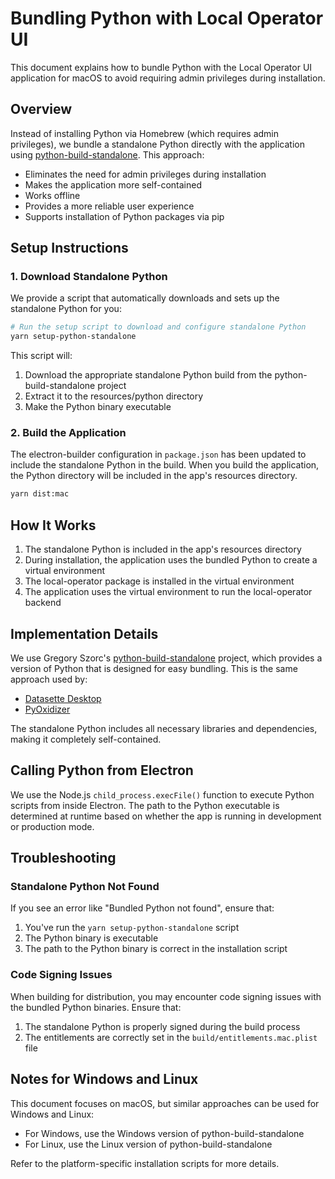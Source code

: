 # Bundling Python with Local Operator UI

This document explains how to bundle Python with the Local Operator UI application for macOS to avoid requiring admin privileges during installation.

## Overview

Instead of installing Python via Homebrew (which requires admin privileges), we bundle a standalone Python directly with the application using [python-build-standalone](https://github.com/indygreg/python-build-standalone). This approach:

- Eliminates the need for admin privileges during installation
- Makes the application more self-contained
- Works offline
- Provides a more reliable user experience
- Supports installation of Python packages via pip

## Setup Instructions

### 1. Download Standalone Python

We provide a script that automatically downloads and sets up the standalone Python for you:

```bash
# Run the setup script to download and configure standalone Python
yarn setup-python-standalone
```

This script will:

1. Download the appropriate standalone Python build from the python-build-standalone project
2. Extract it to the resources/python directory
3. Make the Python binary executable

### 2. Build the Application

The electron-builder configuration in `package.json` has been updated to include the standalone Python in the build. When you build the application, the Python directory will be included in the app's resources directory.

```bash
yarn dist:mac
```

## How It Works

1. The standalone Python is included in the app's resources directory
2. During installation, the application uses the bundled Python to create a virtual environment
3. The local-operator package is installed in the virtual environment
4. The application uses the virtual environment to run the local-operator backend

## Implementation Details

We use Gregory Szorc's [python-build-standalone](https://github.com/indygreg/python-build-standalone) project, which provides a version of Python that is designed for easy bundling. This is the same approach used by:

- [Datasette Desktop](https://datasette.io/desktop)
- [PyOxidizer](https://github.com/indygreg/PyOxidizer)

The standalone Python includes all necessary libraries and dependencies, making it completely self-contained.

## Calling Python from Electron

We use the Node.js `child_process.execFile()` function to execute Python scripts from inside Electron. The path to the Python executable is determined at runtime based on whether the app is running in development or production mode.

## Troubleshooting

### Standalone Python Not Found

If you see an error like "Bundled Python not found", ensure that:

1. You've run the `yarn setup-python-standalone` script
2. The Python binary is executable
3. The path to the Python binary is correct in the installation script

### Code Signing Issues

When building for distribution, you may encounter code signing issues with the bundled Python binaries. Ensure that:

1. The standalone Python is properly signed during the build process
2. The entitlements are correctly set in the `build/entitlements.mac.plist` file

## Notes for Windows and Linux

This document focuses on macOS, but similar approaches can be used for Windows and Linux:

- For Windows, use the Windows version of python-build-standalone
- For Linux, use the Linux version of python-build-standalone

Refer to the platform-specific installation scripts for more details.
